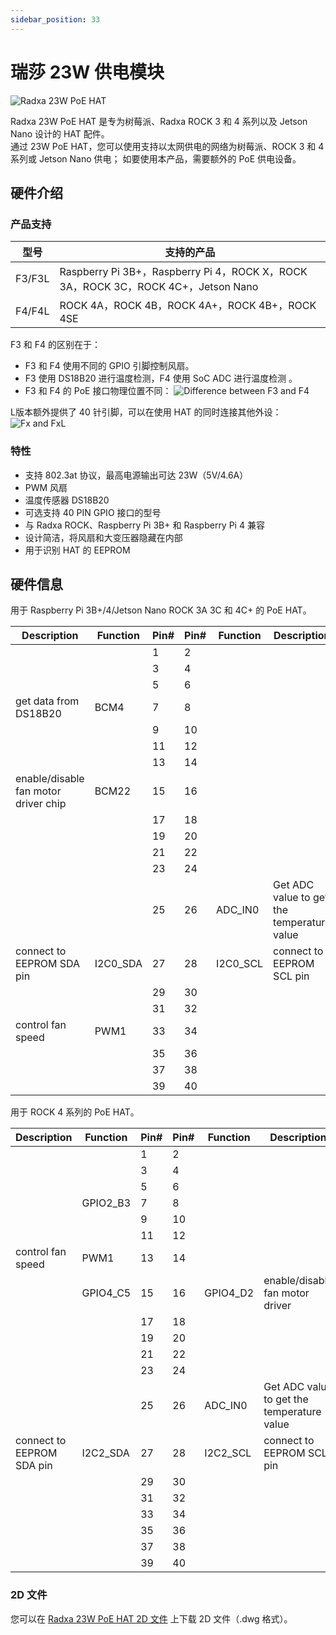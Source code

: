 ```yaml
---
sidebar_position: 33
---
```


# 瑞莎 23W 供电模块

![Radxa 23W PoE HAT](/img/accessories/poe-hat/23w-poe.webp)

Radxa 23W PoE HAT 是专为树莓派、Radxa ROCK 3 和 4 系列以及 Jetson Nano 设计的 HAT 配件。  
通过 23W PoE HAT，您可以使用支持以太网供电的网络为树莓派、ROCK 3 和 4 系列或 Jetson Nano 供电；
如要使用本产品，需要额外的 PoE 供电设备。

## 硬件介绍

### 产品支持

|  型号  | 支持的产品                                                                        |
| :----: | --------------------------------------------------------------------------------- |
| F3/F3L | Raspberry Pi 3B+，Raspberry Pi 4，ROCK X，ROCK 3A，ROCK 3C，ROCK 4C+，Jetson Nano |
| F4/F4L | ROCK 4A，ROCK 4B，ROCK 4A+，ROCK 4B+，ROCK 4SE                                    |

F3 和 F4 的区别在于：

- F3 和 F4 使用不同的 GPIO 引脚控制风扇。
- F3 使用 DS18B20 进行温度检测，F4 使用 SoC ADC 进行温度检测 。
- F3 和 F4 的 PoE 接口物理位置不同：
  ![Difference between F3 and F4](/img/accessories/poe-hat/23w-poe-f3f4.webp)

L版本额外提供了 40 针引脚，可以在使用 HAT 的同时连接其他外设：  
![Fx and FxL](/img/accessories/poe-hat/23w-poe-l.webp)

### 特性

- 支持 802.3at 协议，最高电源输出可达 23W（5V/4.6A）
- PWM 风扇
- 温度传感器 DS18B20
- 可选支持 40 PIN GPIO 接口的型号
- 与 Radxa ROCK、Raspberry Pi 3B+ 和 Raspberry Pi 4 兼容
- 设计简洁，将风扇和大变压器隐藏在内部
- 用于识别 HAT 的 EEPROM

## 硬件信息

<Tabs queryString="model">
<TabItem value="f3" label="F3/F3L Pinout">

用于 Raspberry Pi 3B+/4/Jetson Nano ROCK 3A 3C 和 4C+ 的 PoE HAT。

<div className='gpio_style'>

| Description                          | Function | Pin# | Pin# | Function | Description                                |
| ------------------------------------ | -------- | ---- | ---- | -------- | ------------------------------------------ |
|                                      |          | 1    | 2    |          |                                            |
|                                      |          | 3    | 4    |          |                                            |
|                                      |          | 5    | 6    |          |                                            |
| get data from DS18B20                | BCM4     | 7    | 8    |          |                                            |
|                                      |          | 9    | 10   |          |                                            |
|                                      |          | 11   | 12   |          |                                            |
|                                      |          | 13   | 14   |          |                                            |
| enable/disable fan motor driver chip | BCM22    | 15   | 16   |          |                                            |
|                                      |          | 17   | 18   |          |                                            |
|                                      |          | 19   | 20   |          |                                            |
|                                      |          | 21   | 22   |          |                                            |
|                                      |          | 23   | 24   |          |                                            |
|                                      |          | 25   | 26   | ADC_IN0  | Get ADC value to get the temperature value |
| connect to EEPROM SDA pin            | I2C0_SDA | 27   | 28   | I2C0_SCL | connect to EEPROM SCL pin                  |
|                                      |          | 29   | 30   |          |                                            |
|                                      |          | 31   | 32   |          |                                            |
| control fan speed                    | PWM1     | 33   | 34   |          |                                            |
|                                      |          | 35   | 36   |          |                                            |
|                                      |          | 37   | 38   |          |                                            |
|                                      |          | 39   | 40   |          |                                            |

</div>

</TabItem>

<TabItem value="f4" label="F4/F4L Pinout">

用于 ROCK 4 系列的 PoE HAT。

<div className='gpio_style'>

| Description               | Function | Pin# | Pin# | Function | Description                                |
| ------------------------- | -------- | ---- | ---- | -------- | ------------------------------------------ |
|                           |          | 1    | 2    |          |                                            |
|                           |          | 3    | 4    |          |                                            |
|                           |          | 5    | 6    |          |                                            |
|                           | GPIO2_B3 | 7    | 8    |          |                                            |
|                           |          | 9    | 10   |          |                                            |
|                           |          | 11   | 12   |          |                                            |
| control fan speed         | PWM1     | 13   | 14   |          |                                            |
|                           | GPIO4_C5 | 15   | 16   | GPIO4_D2 | enable/disable fan motor driver            |
|                           |          | 17   | 18   |          |                                            |
|                           |          | 19   | 20   |          |                                            |
|                           |          | 21   | 22   |          |                                            |
|                           |          | 23   | 24   |          |                                            |
|                           |          | 25   | 26   | ADC_IN0  | Get ADC value to get the temperature value |
| connect to EEPROM SDA pin | I2C2_SDA | 27   | 28   | I2C2_SCL | connect to EEPROM SCL pin                  |
|                           |          | 29   | 30   |          |                                            |
|                           |          | 31   | 32   |          |                                            |
|                           |          | 33   | 34   |          |                                            |
|                           |          | 35   | 36   |          |                                            |
|                           |          | 37   | 38   |          |                                            |
|                           |          | 39   | 40   |          |                                            |

</div>

</TabItem>
</Tabs>

### 2D 文件

您可以在 [Radxa 23W PoE HAT 2D 文件](https://dl.radxa.com/accessories/poe-hat/rockpi_poe_hat_V1.2_20190521.dwg) 上下载 2D 文件（.dwg 格式）。

